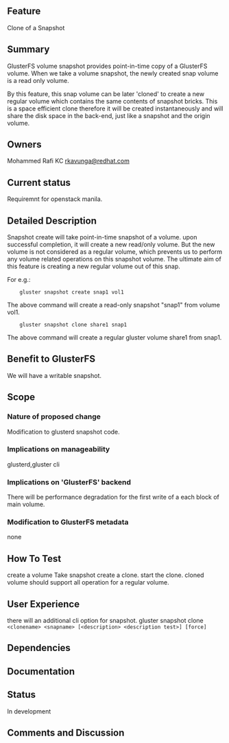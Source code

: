 Feature
-------

Clone of a Snapshot

Summary
-------

GlusterFS volume snapshot provides point-in-time copy of a GlusterFS
volume. When we take a volume snapshot, the newly created snap volume is
a read only volume.

By this feature, this snap volume can be later 'cloned' to create a new
regular volume which contains the same contents of snapshot bricks. This
is a space efficient clone therefore it will be created instantaneously
and will share the disk space in the back-end, just like a snapshot and
the origin volume.

Owners
------

Mohammed Rafi KC <rkavunga@redhat.com>

Current status
--------------

Requiremnt for openstack manila.

Detailed Description
--------------------

Snapshot create will take point-in-time snapshot of a volume. upon
successful completion, it will create a new read/only volume. But the
new volume is not considered as a regular volume, which prevents us to
perform any volume related operations on this snapshot volume. The
ultimate aim of this feature is creating a new regular volume out of
this snap.

For e.g.:

		gluster snapshot create snap1 vol1

The above command will create a read-only snapshot "snap1" from volume
vol1.

		gluster snapshot clone share1 snap1

The above command will create a regular gluster volume share1 from
snap1.

Benefit to GlusterFS
--------------------

We will have a writable snapshot.

Scope
-----

### Nature of proposed change

Modification to glusterd snapshot code.

### Implications on manageability

glusterd,gluster cli

### Implications on 'GlusterFS' backend

There will be performance degradation for the first write of a each
block of main volume.

### Modification to GlusterFS metadata

none

How To Test
-----------

create a volume Take snapshot create a clone. start the clone. cloned
volume should support all operation for a regular volume.

User Experience
---------------

there will an additional cli option for snapshot. gluster snapshot clone
```<clonename> <snapname> [<description> <description test>] [force]```

Dependencies
------------

Documentation
-------------

Status
------

In development

Comments and Discussion
-----------------------
